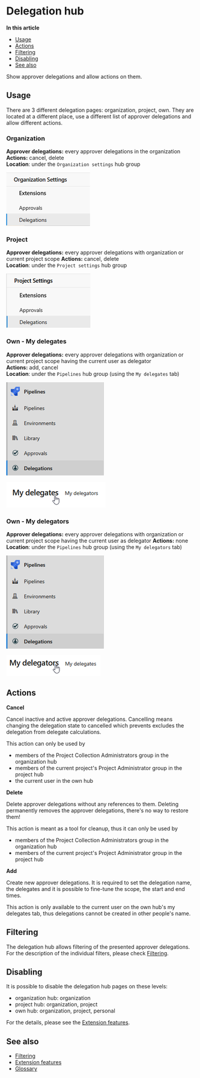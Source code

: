 # Delegation hub

**In this article**
- [Usage](#usage)
- [Actions](#actions)
- [Filtering](#filtering)
- [Disabling](#disabling)
- [See also](#see-also)

Show approver delegations and allow actions on them. 

## Usage

There are 3 different delegation pages: organization, project, own. 
They are located at a different place, use a different list of approver delegations and allow different actions.

### Organization

**Approver delegations:** every approver delegations in the organization   
**Actions:** cancel, delete   
**Location**: under the `Organization settings` hub group

![Organization hub](/flexible-approvals/images/hubs/delegation-hub/organization-hub.png)

### Project

**Approver delegations:** every approver delegations with organization or current project scope 
**Actions:** cancel, delete   
**Location**: under the `Project settings` hub group

![Project hub](/flexible-approvals/images/hubs/delegation-hub/project-hub.png)

### Own - My delegates

**Approver delegations:** every approver delegations with organization or current project scope having the current user as delegator   
**Actions:** add, cancel   
**Location**: under the `Pipelines` hub group (using the `My delegates` tab)

![Own hub](/flexible-approvals/images/hubs/delegation-hub/own-hub.png)

![My delegates](/flexible-approvals/images/hubs/delegation-hub/my-delegates.png)

### Own - My delegators

**Approver delegations:** every approver delegations with organization or current project scope having the current user as delegator 
**Actions:** none   
**Location**: under the `Pipelines` hub group (using the `My delegators` tab)

![Own hub](/flexible-approvals/images/hubs/delegation-hub/own-hub.png)

![My delegators](/flexible-approvals/images/hubs/delegation-hub/my-delegators.png)

## Actions

**Cancel**

Cancel inactive and active approver delegations.
Cancelling means changing the delegation state to cancelled which prevents excludes the delegation from delegate calculations.

This action can only be used by
- members of the Project Collection Administrators group in the organization hub
- members of the current project's Project Administrator group in the project hub
- the current user in the own hub

**Delete**

Delete approver delegations without any references to them.
Deleting permanently removes the approver delegations, there's no way to restore them!

This action is meant as a tool for cleanup, thus it can only be used by
- members of the Project Collection Administrators group in the organization hub
- members of the current project's Project Administrator group in the project hub

**Add**

Create new approver delegations.
It is required to set the delegation name, the delegates and 
it is possible to fine-tune the scope, the start and end times.

This action is only available to the current user on the own hub's my delegates tab,
thus delegations cannot be created in other people's name.

## Filtering

The delegation hub allows filtering of the presented approver delegations.
For the description of the individual filters, please check [Filtering](/flexible-approvals/common/filtering.md).

## Disabling

It is possible to disable the delegation hub pages on these levels:
- organization hub: organization
- project hub: organization, project
- own hub: organization, project, personal

For the details, please see the [Extension features](/flexible-approvals/common/extension-features.md).

## See also

- [Filtering](/flexible-approvals/common/filtering.md)
- [Extension features](/flexible-approvals/common/extension-features.md)
- [Glossary](/flexible-approvals/common/glossary.md)